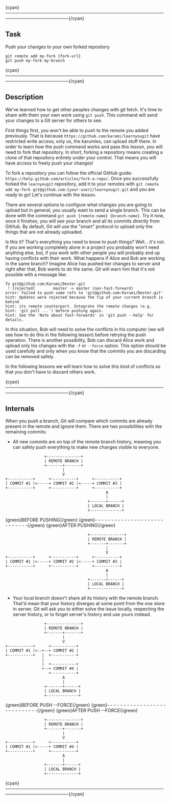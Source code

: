 {cyan}──────────────────────────────────────────────────────────────────────{/cyan}

## Task

Push your changes to your own forked repository
```
git remote add my-fork {fork-url}
git push my-fork my-branch
```

{cyan}──────────────────────────────────────────────────────────────────────{/cyan}

## Description

We've learned how to get other peoples changes with git fetch. It's time to share with them your own work using `git push`. This command will send your changes to a Git server for others to see.

First things first, you won't be able to push to the remote you added previously. That is because `https://github.com/karumi/learnyougit` have restricted write access; only us, the karumies, can upload stuff there. In order to learn how the push command works and pass this lesson, you will need to fork that repository. In short, forking a repository means creating a clone of that repository entirely under your control. That means you will have access to freely push your changes!

To fork a repository you can follow the official GitHub guide: `https://help.github.com/articles/fork-a-repo/`. Once you successfully forked the `learnyougit` repository, add it to your remotes with `git remote add my-fork git@github.com:{your-user}/learnyougit.git` and you are ready to go! Let's continue with the lesson.

There are several options to configure what changes you are going to upload but in general, you usually want to send a single branch. This can be done with the command `git push {remote-name} {branch-name}`. Try it now, once it finishes, you will see your branch and all its commits directly from GitHub. By default, Git will use the "smart" protocol to upload only the things that are not already uploaded.

Is this it? That's everything you need to know to push things? Well... it's not. If you are working completely alone in a project you probably won't need anything else, but, if you work with other people you will probably end up having conflicts with their work. What happens if Alice and Bob are working in the same branch? Imagine Alice has pushed her changes to server and right after that, Bob wants to do the same. Git will warn him that it's not possible with a message like:

```
To git@github.com:Karumi/Dexter.git
 ! [rejected]        master -> master (non-fast-forward)
error: failed to push some refs to 'git@github.com:Karumi/Dexter.git'
hint: Updates were rejected because the tip of your current branch is behind
hint: its remote counterpart. Integrate the remote changes (e.g.
hint: 'git pull ...') before pushing again.
hint: See the 'Note about fast-forwards' in 'git push --help' for details.
```

In this situation, Bob will need to solve the conflicts in his computer (we will see how to do this in the following lesson) before retrying the push operation. There is another possibility, Bob can discard Alice work and upload only his changes with the `-f` or `--force` option. This option should be used carefully and only when you know that the commits you are discarding can be removed safely.

In the following lessons we will learn how to solve this kind of conflicts so that you don't have to discard others work.

{cyan}──────────────────────────────────────────────────────────────────────{/cyan}

## Internals

When you push a branch, Git will compare which commits are already present in the remote and ignore them. There are two possibilities with the remaining commits:
* All new commits are on top of the remote branch history, meaning you can safely push everything to make new changes visible to everyone.

```
                 +---------------+
                 | REMOTE BRANCH |
                 +-------+-------+
                         |
                         V
+-----------+      +-----------+      +-----------+
| COMMIT #1 |<-----+ COMMIT #2 |<-----+ COMMIT #3 |
+-----------+      +-----------+      +-----------+
                                            A
                                            |
                                    +-------+------+
                                    | LOCAL BRANCH |
                                    +--------------+
```
{green}BEFORE PUSHING{/green}
{green}- - - - - - - - - - - - - - - - - - - - - - - - - - - -{/green}
{green}AFTER PUSHING{/green}
```
                                    +---------------+
                                    | REMOTE BRANCH |
                                    +-------+-------+
                                            |
                                            V
+-----------+      +-----------+      +-----------+
| COMMIT #1 |<-----+ COMMIT #2 |<-----+ COMMIT #3 |
+-----------+      +-----------+      +-----------+
                                            A
                                            |
                                    +-------+------+
                                    | LOCAL BRANCH |
                                    +--------------+
```
* Your local branch doesn't share all its history with the remote branch. That'd mean that your history diverges at some point from the one store in server. Git will ask you to either solve the issue locally, respecting the server history, or to forget server's history and use yours instead.

```
                 +---------------+
                 | REMOTE BRANCH |
                 +-------+-------+
                         |
                         V
+-----------+      +-----------+
| COMMIT #1 |<--+--+ COMMIT #2 |
+-----------+   |  +-----------+
                |
                |  +-----------+
                +--+ COMMIT #4 |
                   +-----------+
                         A
                         |
                 +-------+------+
                 | LOCAL BRANCH |
                 +--------------+
```
{green}BEFORE PUSH --FORCE{/green}
{green}- - - - - - - - - - - - - - - - - - - - - - - - - - - -{/green}
{green}AFTER PUSH --FORCE{/green}
```
                 +---------------+
                 | REMOTE BRANCH |
                 +-------+-------+
                         |
                         V
+-----------+      +-----------+
| COMMIT #1 |<-----+ COMMIT #4 |
+-----------+      +-----------+
                         A
                         |
                 +-------+------+
                 | LOCAL BRANCH |
                 +--------------+
```


{cyan}──────────────────────────────────────────────────────────────────────{/cyan}
